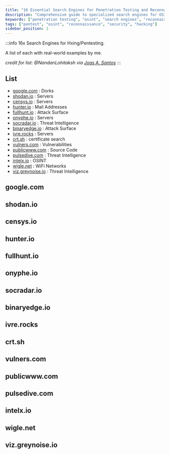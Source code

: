 ```yaml
---
title: "16 Essential Search Engines for Penetration Testing and Reconnaissance"
description: "Comprehensive guide to specialized search engines for OSINT, penetration testing, and red team reconnaissance. Includes Google dorking, Shodan, Censys, and more."
keywords: ["penetration testing", "osint", "search engines", "reconnaissance", "shodan", "censys", "google dorking", "red team", "information gathering"]
tags: ["pentest", "osint", "reconnaissance", "security", "hacking"]
sidebar_position: 1
---
```


:::info
16x Search Engines for Hxing/Pentesting.

A list of each with real-world examples by me.

*credit for list: @NandanLohitaksh via [Joas A. Santos](https://www.linkedin.com/posts/joas-antonio-dos-santos_pentest-hacking-redteam-activity-6953498879480729600-N7Sv?utm_source=linkedin_share&utm_medium=member_desktop_web)*
:::

## List

- [google.com](https://google.com) : Dorks
- [shodan.io](https://shodan.io)  : Servers
- [censys.io](https://censys.io) : Servers
- [hunter.io](https://hunter.io) : Mail Addresses
- [fullhunt.io](https://fullhunt.io) : Attack Surface
- [onyphe.io](https://onyphe.io) : Servers
- [socradar.io](https://socradar.io) : Threat Intelligence
- [binaryedge.io](https://binaryedge.io) : Attack Surface
- [ivre.rocks](https://ivre.rocks) : Servers
- [crt.sh](https://crt.sh) : certificate search
- [vulners.com](https://vulners.com) : Vulnerabilities
- [publicwww.com](https://publicwww.com) : Source Code
- [pulsedive.com](https://pulsedive.com) : Threat Intelligence
- [intelx.io](https://intelx.io) : OSINT
- [wigle.net](https://wigle.net) : WiFi Networks
- [viz.greynoise.io](https://viz.greynoise.io) : Threat Intelligence

## google.com

## shodan.io

## censys.io

## hunter.io

## fullhunt.io

## onyphe.io

## socradar.io

## binaryedge.io

## ivre.rocks

## crt.sh

## vulners.com

## publicwww.com

## pulsedive.com

## intelx.io

## wigle.net

## viz.greynoise.io
